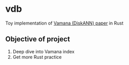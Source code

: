 # vdb

Toy implementation of [Vamana (DiskANN) paper](https://proceedings.neurips.cc/paper/2019/file/09853c7fb1d3f8ee67a61b6bf4a7f8e6-Paper.pdf) in Rust
 
## Objective of project

1. Deep dive into Vamana index
2. Get more Rust practice
